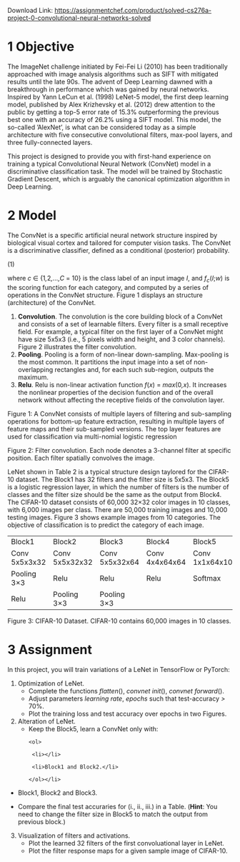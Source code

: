 Download Link: https://assignmentchef.com/product/solved-cs276a-project-0-convolutional-neural-networks-solved
<br>
<h1>1        Objective</h1>

The ImageNet challenge initiated by Fei-Fei Li (2010) has been traditionally approached with image analysis algorithms such as SIFT with mitigated results until the late 90s. The advent of Deep Learning dawned with a breakthrough in performance which was gained by neural networks. Inspired by Yann LeCun et al. (1998) LeNet-5 model, the first deep learning model, published by Alex Krizhevsky et al. (2012) drew attention to the public by getting a top-5 error rate of 15.3% outperforming the previous best one with an accuracy of 26.2% using a SIFT model. This model, the so-called ’AlexNet’, is what can be considered today as a simple architecture with five consecutive convolutional filters, max-pool layers, and three fully-connected layers.

This project is designed to provide you with first-hand experience on training a typical Convolutional Neural Network (ConvNet) model in a discriminative classification task. The model will be trained by Stochastic Gradient Descent, which is arguably the canonical optimization algorithm in Deep Learning.

<h1>2        Model</h1>

The ConvNet is a specific artificial neural network structure inspired by biological visual cortex and tailored for computer vision tasks. The ConvNet is a discriminative classifier, defined as a conditional (posterior) probability.

(1)

where <em>c </em>∈ {1<em>,</em>2<em>,…,C </em>= 10} is the class label of an input image <em>I</em>, and <em>f<sub>c</sub></em>(<em>I</em>;<em>w</em>) is the scoring function for each category, and computed by a series of operations in the ConvNet structure. Figure 1 displays an structure (architecture) of the ConvNet.

<ol>

 <li><strong>Convolution</strong>. The convolution is the core building block of a ConvNet and consists of a set of learnable filters. Every filter is a small receptive field. For example, a typical filter on the first layer of a ConvNet might have size 5x5x3 (i.e., 5 pixels width and height, and 3 color channels). Figure 2 illustrates the filter convolution.</li>

 <li><strong>Pooling</strong>. Pooling is a form of non-linear down-sampling. Max-pooling is the most common. It partitions the input image into a set of non-overlapping rectangles and, for each such sub-region, outputs the maximum.</li>

 <li><strong>Relu</strong>. Relu is non-linear activation function <em>f</em>(<em>x</em>) = <em>max</em>(0<em>,x</em>). It increases the nonlinear properties of the decision function and of the overall network without affecting the receptive fields of the convolution layer.</li>

</ol>

Figure 1: A ConvNet consists of multiple layers of filtering and sub-sampling operations for bottom-up feature extraction, resulting in multiple layers of feature maps and their sub-sampled versions. The top layer features are used for classification via multi-nomial logistic regression

Figure 2: Filter convolution. Each node denotes a 3-channel filter at specific position. Each filter spatially convolves the image.

LeNet shown in Table 2 is a typical structure design taylored for the CIFAR-10 dataset. The Block1 has 32 filters and the filter size is 5x5x3. The Block5 is a logistic regression layer, in which the number of filters is the number of classes and the filter size should be the same as the output from Block4. The CIFAR-10 dataset consists of 60<em>,</em>000 32×32 color images in 10 classes, with 6<em>,</em>000 images per class. There are 50<em>,</em>000 training images and 10<em>,</em>000 testing images. Figure 3 shows example images from 10 categories. The objective of classification is to predict the category of each image.

<table width="551">

 <tbody>

  <tr>

   <td width="105">Block1</td>

   <td width="112">Block2</td>

   <td width="112">Block3</td>

   <td width="112">Block4</td>

   <td width="112">Block5</td>

  </tr>

  <tr>

   <td width="105">Conv 5x5x3x32</td>

   <td width="112">Conv 5x5x32x32</td>

   <td width="112">Conv 5x5x32x64</td>

   <td width="112">Conv 4x4x64x64</td>

   <td width="112">Conv 1x1x64x10</td>

  </tr>

  <tr>

   <td width="105">Pooling 3×3</td>

   <td width="112">Relu</td>

   <td width="112">Relu</td>

   <td width="112">Relu</td>

   <td width="112">Softmax</td>

  </tr>

  <tr>

   <td width="105">Relu</td>

   <td width="112">Pooling 3×3</td>

   <td width="112">Pooling 3×3</td>

   <td width="112"> </td>

   <td width="112"> </td>

  </tr>

 </tbody>

</table>

Figure 3: CIFAR-10 Dataset. CIFAR-10 contains 60,000 images in 10 classes.

<h1>3        Assignment</h1>

In this project, you will train variations of a LeNet in TensorFlow or PyTorch:

<ol>

 <li>Optimization of LeNet.

  <ul>

   <li>Complete the functions <em>flatten</em>(), <em>convnet init</em>(), <em>convnet forward</em>().</li>

   <li>Adjust parameters <em>learning rate</em>, <em>epochs </em>such that test-accuracy <em>&gt; </em>70%.</li>

   <li>Plot the training loss and test accuracy over epochs in two Figures.</li>

  </ul></li>

 <li>Alteration of LeNet.

  <ul>

   <li>Keep the Block5, learn a ConvNet only with:

    <ol>

     <li></li>

     <li>Block1 and Block2.</li>

    </ol></li>

  </ul></li>

</ol>

<ul>

 <li>Block1, Block2 and Block3.</li>

</ul>

<ul>

 <li>Compare the final test accuraries for (i., ii., iii.) in a Table. (<strong>Hint</strong>: You need to change the filter size in Block5 to match the output from previous block.)</li>

</ul>

<ol start="3">

 <li>Visualization of filters and activations.

  <ul>

   <li>Plot the learned 32 filters of the first convoluational layer in LeNet.</li>

   <li>Plot the filter response maps for a given sample image of CIFAR-10.</li>

  </ul></li>

</ol>


